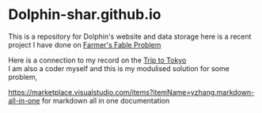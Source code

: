 # Dolphin-shar.github.io
This is a repository for Dolphin's website and data storage
here is a recent project I have done on [Farmer's Fable Problem](Farmer's_Fable.ipynb)

Here is a connection to my record on the [Trip to Tokyo](Tokyo_Trip.md)<br>
I am also a coder myself and this is my modulised solution for some problem,<br>
<!-- * [Michealis Menten](Michaelis_menten.md) -->

https://marketplace.visualstudio.com/items?itemName=yzhang.markdown-all-in-one for markdown all in one documentation